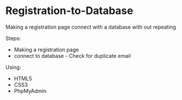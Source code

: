 # Registration-to-Database
Making a registration page connect with a database with out repeating

Steps: 
  - Making a registration page
  - connect to database
        - Check for duplicate email

Using:
  - HTML5
  - CSS3
  - PhpMyAdmin
